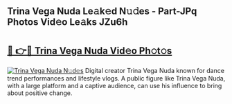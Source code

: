 ## Trina Vega Nuda Le𝚊k𝚎d N𝚞𝚍es - Part-JPq Photos Vid𝚎o Le𝚊ks JZu6h

# <h2><a href="http://fbccsog.evod.top/?m=Trina+Vega+Nuda">🔗 👉🔴 Trina Vega Nuda Vid𝚎o Ph𝚘t𝚘s</a></h2>

[![Trina Vega Nuda N𝚞d𝚎s](https://i.imgur.com/8V9OHl7.gif)](http://fbccsog.evod.top/?m=Trina+Vega+Nuda)
Digital creator Trina Vega Nuda known for dance trend performances and lifestyle vlogs. A public figure like Trina Vega Nuda, with a large platform and a captive audience, can use his influence to bring about positive change. 
